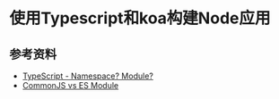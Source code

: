 # 使用Typescript和koa构建Node应用

## 参考资料

- [TypeScript - Namespace? Module?](https://blog.higan.me/namespace-and-module-in-typescript/)
- [CommonJS vs  ES Module](https://zhuanlan.zhihu.com/p/32813237)
